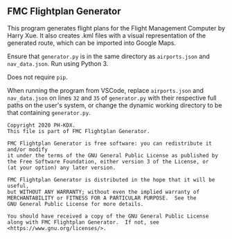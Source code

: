 ## FMC Flightplan Generator

This program generates flight plans for the Flight Management Computer by Harry Xue.
It also creates .kml files with a visual representation of the generated route, which can be imported into Google Maps.

Ensure that `generator.py` is in the same directory as `airports.json` and `nav_data.json`.
Run using Python 3.

Does not require `pip`.

When running the program from VSCode, replace `airports.json` and `nav_data.json` on lines `32` and `35` of `generator.py` with their respective full paths on the user's system, or change the dynamic working directory to be that containing `generator.py`.


    Copyright 2020 PH-KDX.
    This file is part of FMC Flightplan Generator.

    FMC Flightplan Generator is free software: you can redistribute it and/or modify
    it under the terms of the GNU General Public License as published by
    the Free Software Foundation, either version 3 of the License, or
    (at your option) any later version.

    FMC Flightplan Generator is distributed in the hope that it will be useful,
    but WITHOUT ANY WARRANTY; without even the implied warranty of
    MERCHANTABILITY or FITNESS FOR A PARTICULAR PURPOSE.  See the
    GNU General Public License for more details.

    You should have received a copy of the GNU General Public License
    along with FMC Flightplan Generator.  If not, see <https://www.gnu.org/licenses/>.
